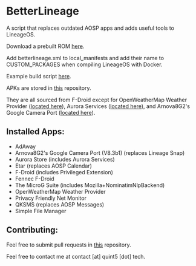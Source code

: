 # BetterLineage

A script that replaces outdated AOSP apps and adds useful tools to LineageOS.

Download a prebuilt ROM [here](https://www.androidfilehost.com/?w=files&flid=302083).

Add betterlineage.xml to local_manifests and add their name to CUSTOM_PACKAGES when compiling LineageOS with Docker.

Example build script [here](https://github.com/BetterLineage/BetterLineage/blob/master/example_build.sh).

APKs are stored in [this](https://github.com/BetterLineage/android_prebuilts_prebuiltapks) repository.

They are all sourced from F-Droid except for OpenWeatherMap Weather Provider ([located here](https://download.lineageos.org/extras)), Aurora Services ([located here](https://gitlab.com/AuroraOSS/AuroraServices/-/releases)), and Arnova8G2's Google Camera Port ([located here](https://www.celsoazevedo.com/files/android/google-camera/f/changelog606)).

## Installed Apps:

* AdAway
* Arnova8G2's Google Camera Port (V8.3b1) (replaces Lineage Snap)
* Aurora Store (includes Aurora Services)
* Etar (replaces AOSP Calendar)
* F-Droid (includes Privileged Extension)
* Fennec F-Droid
* The MicroG Suite (includes Mozilla+NominatimNlpBackend)
* OpenWeatherMap Weather Provider
* Privacy Friendly Net Monitor
* QKSMS (replaces AOSP Messages)
* Simple File Manager

## Contributing:

Feel free to submit pull requests in [this](https://github.com/BetterLineage/android_prebuilts_prebuiltapks) repository.

Feel free to contact me at contact [at] quint5 [dot] tech.
